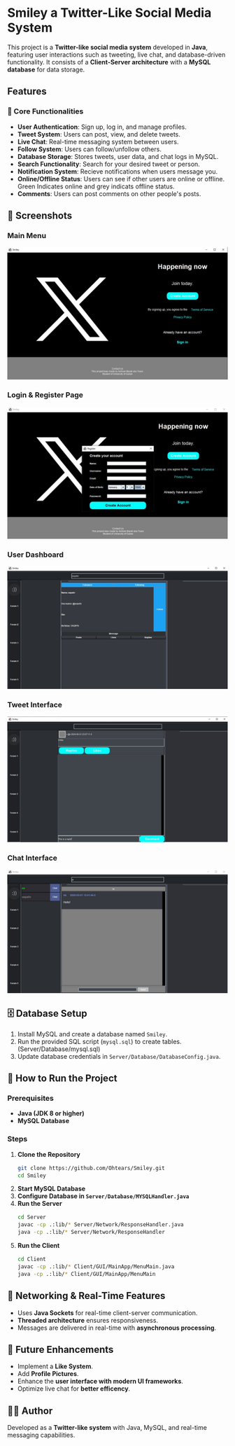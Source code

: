 # Smiley a Twitter-Like Social Media System

This project is a **Twitter-like social media system** developed in **Java**, featuring user interactions such as tweeting, live chat, and database-driven functionality. It consists of a **Client-Server architecture** with a **MySQL database** for data storage.

## Features
### 📝 Core Functionalities
- **User Authentication**: Sign up, log in, and manage profiles.
- **Tweet System**: Users can post, view, and delete tweets.
- **Live Chat**: Real-time messaging system between users.
- **Follow System**: Users can follow/unfollow others.
- **Database Storage**: Stores tweets, user data, and chat logs in MySQL.
- **Search Functionality**: Search for your desired tweet or person.
- **Notification System**: Recieve notifications when users message you.
- **Online/Offline Status**: Users can see if other users are online or offline. Green Indicates online and grey indicats offline status.
- **Comments**: Users can post comments on other people's posts.

## 📸 Screenshots

### Main Menu
![Login Page](Resources/MainMenu.jpg)

### Login & Register Page
![Login Page](Resources/Register.jpg)

### User Dashboard
![Main Menu](Resources/dashboard.jpg)

### Tweet Interface
![Register & Login](Resources/Tweets.jpg)

### Chat Interface
![Register & Login](Resources/chat.jpg)


## 🗄️ Database Setup
1. Install MySQL and create a database named `Smiley`.
2. Run the provided SQL script (`mysql.sql`) to create tables. (Server/Database/mysql.sql)
3. Update database credentials in `Server/Database/DatabaseConfig.java`.

## 🚀 How to Run the Project
### Prerequisites
- **Java (JDK 8 or higher)**
- **MySQL Database**

### Steps
1. **Clone the Repository**
   ```sh
   git clone https://github.com/Ohtears/Smiley.git
   cd Smiley
   ```
2. **Start MySQL Database**
3. **Configure Database in `Server/Database/MYSQLHandler.java`**
4. **Run the Server**
   ```sh
   cd Server
   javac -cp .:lib/* Server/Network/ResponseHandler.java
   java -cp .:lib/* Server/Network/ResponseHandler
   ```
5. **Run the Client**
   ```sh
   cd Client
   javac -cp .:lib/* Client/GUI/MainApp/MenuMain.java
   java -cp .:lib/* Client/GUI/MainApp/MenuMain
   ```

## 📡 Networking & Real-Time Features
- Uses **Java Sockets** for real-time client-server communication.
- **Threaded architecture** ensures responsiveness.
- Messages are delivered in real-time with **asynchronous processing**.

## 📌 Future Enhancements
- Implement a **Like System**.
- Add **Profile Pictures**.
- Enhance the **user interface with modern UI frameworks**.
- Optimize live chat for **better efficency**.

## 👨‍💻 Author
Developed as a **Twitter-like system** with Java, MySQL, and real-time messaging capabilities.
